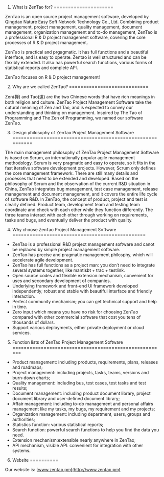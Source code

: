 1. What is ZenTao for?
=====================

ZenTao is an open source project management software, developed by Qingdao Nature Easy Soft Network Technology Co., Ltd. Combining product management, project management, quality management, document management, organization management and to-do management, ZenTao is a professional R & D project management software, covering the core processes of R & D project management. 

ZenTao is practical and prgagmatic. It has full functions and a beautiful interface, and is easy to operate. Zentao is well structured and can be flexibly extended. It also has powerful search functions, various forms of statistical reports and complete API. 

ZenTao focuses on R & D project management!

2. Why are we called ZenTao?
============================

Zen(禅) and Tao(道) are the two Chinese words that have rich meanings in both religion and culture. ZenTao Project Management Software take the cutural meaning of Zen and Tao, and is expected to convey our understanding and thinking on management. Inspired by The Tao of Programming and The Zen of Programming, we named our software ZenTao.

3. Design philosophy of ZenTao Project Management Software
==========================================================

The main management philosophy of ZenTao Project Management Software is based on Scrum, an internationally popular agile management methodology. Scrum is very pragmatic and easy to operate, so it fits in the fast iterative software development projects. However, Scrum only defines the core management framework. There are still many details and processes that need to be extended and developed. Based on the philosophy of Scrum and the observation of the current R&D situation in China, ZenTao integrates bug management, test case management, release management and document management, and it covers the entire life cycle of software R&D. In ZenTao, the concept of product, project and test is clearly defined. Product team, development team and testing team coordinate and check with each other while they function differently. The three teams interact with each other through working on requirements, tasks and bugs, and eventually deliver the product with quality.

4. Why choose ZenTao Project Management Software
===============================================

* ZenTao is a professional R&D project management software and canot be replaced by simple project management software.
* ZenTao has precise and pragmatic management philosphy, which will accelerate agile development.
* ZenTao has full functions as a project man: you don’t need to integrate several systems together, like mantisbt + trac + testlink.
* Open source codes and flexible extension mechanism, convenient for uses and secondary development of companies.
* Underlying framework and front-end UI framework developed independently; robust and stable with beautiful interface and friendly interaction.
* Perfect community mechanism; you can get technical support and help in time.
* Zero input which means you have no risk for choosing ZenTao compared with other commercial software that cost you tens of thousands of dollars.
* Support various deployments, either private deployment or cloud services.


5. Function lists of ZenTao Project Management Software
======================================================

* Product management: including products, requirements, plans, releases and roadmaps;
* Project management: including projects, tasks, teams, versions and burn-down charts;
* Quality management: including bus, test cases, test tasks and test results;
* Document management: including product document library, project document library and user-defined document library;
* Affair management: including to-do management and personal affairs management like my tasks, my bugs, my requirement and my projects;
* Organization management: including department, users, groups and authorities;
* Statistics function: various statistical reports;
* Search function: powerful search functions to help you find the data you need.
* Extension mechanism:extensible nearly anywhere in ZenTao;
* API mechanism, visible API: convenient for integration with other systems.

6. Website
==========

Our website is: [www.zentao.pm](http://www.zentao.pm)

